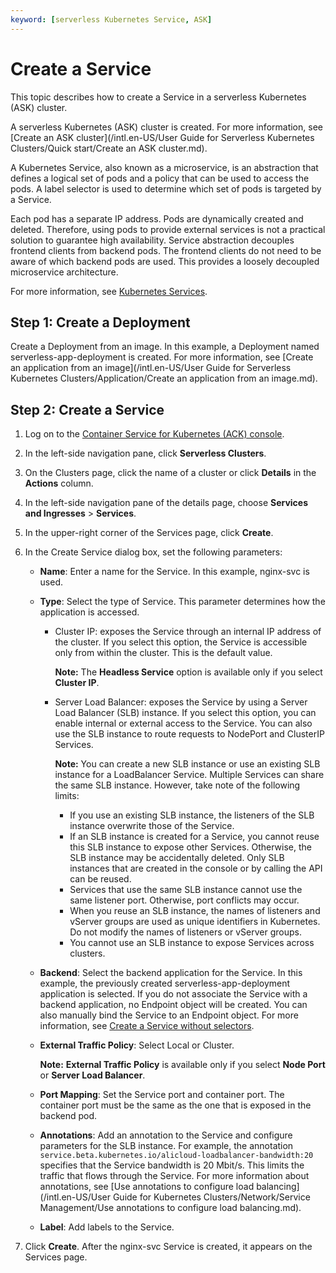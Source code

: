 ```yaml
---
keyword: [serverless Kubernetes Service, ASK]
---
```


# Create a Service

This topic describes how to create a Service in a serverless Kubernetes \(ASK\) cluster.

A serverless Kubernetes \(ASK\) cluster is created. For more information, see [Create an ASK cluster](/intl.en-US/User Guide for Serverless Kubernetes Clusters/Quick start/Create an ASK cluster.md).

A Kubernetes Service, also known as a microservice, is an abstraction that defines a logical set of pods and a policy that can be used to access the pods. A label selector is used to determine which set of pods is targeted by a Service.

Each pod has a separate IP address. Pods are dynamically created and deleted. Therefore, using pods to provide external services is not a practical solution to guarantee high availability. Service abstraction decouples frontend clients from backend pods. The frontend clients do not need to be aware of which backend pods are used. This provides a loosely decoupled microservice architecture.

For more information, see [Kubernetes Services](https://kubernetes.io/docs/concepts/services-networking/service).

## Step 1: Create a Deployment

Create a Deployment from an image. In this example, a Deployment named serverless-app-deployment is created. For more information, see [Create an application from an image](/intl.en-US/User Guide for Serverless Kubernetes Clusters/Application/Create an application from an image.md).

## Step 2: Create a Service

1.  Log on to the [Container Service for Kubernetes \(ACK\) console](https://cs.console.aliyun.com).

2.  In the left-side navigation pane, click **Serverless Clusters**.

3.  On the Clusters page, click the name of a cluster or click **Details** in the **Actions** column.

4.  In the left-side navigation pane of the details page, choose **Services and Ingresses** \> **Services**.

5.  In the upper-right corner of the Services page, click **Create**.

6.  In the Create Service dialog box, set the following parameters:

    -   **Name**: Enter a name for the Service. In this example, nginx-svc is used.
    -   **Type**: Select the type of Service. This parameter determines how the application is accessed.
        -   Cluster IP: exposes the Service through an internal IP address of the cluster. If you select this option, the Service is accessible only from within the cluster. This is the default value.

            **Note:** The **Headless Service** option is available only if you select **Cluster IP**.

        -   Server Load Balancer: exposes the Service by using a Server Load Balancer \(SLB\) instance. If you select this option, you can enable internal or external access to the Service. You can also use the SLB instance to route requests to NodePort and ClusterIP Services.

            **Note:** You can create a new SLB instance or use an existing SLB instance for a LoadBalancer Service. Multiple Services can share the same SLB instance. However, take note of the following limits:

            -   If you use an existing SLB instance, the listeners of the SLB instance overwrite those of the Service.
            -   If an SLB instance is created for a Service, you cannot reuse this SLB instance to expose other Services. Otherwise, the SLB instance may be accidentally deleted. Only SLB instances that are created in the console or by calling the API can be reused.
            -   Services that use the same SLB instance cannot use the same listener port. Otherwise, port conflicts may occur.
            -   When you reuse an SLB instance, the names of listeners and vServer groups are used as unique identifiers in Kubernetes. Do not modify the names of listeners or vServer groups.
            -   You cannot use an SLB instance to expose Services across clusters.
    -   **Backend**: Select the backend application for the Service. In this example, the previously created serverless-app-deployment application is selected. If you do not associate the Service with a backend application, no Endpoint object will be created. You can also manually bind the Service to an Endpoint object. For more information, see [Create a Service without selectors](https://kubernetes.io/docs/concepts/services-networking/service/#services-without-selectors).
    -   **External Traffic Policy**: Select Local or Cluster.

        **Note:** **External Traffic Policy** is available only if you select **Node Port** or **Server Load Balancer**.

    -   **Port Mapping**: Set the Service port and container port. The container port must be the same as the one that is exposed in the backend pod.
    -   **Annotations**: Add an annotation to the Service and configure parameters for the SLB instance. For example, the annotation `service.beta.kubernetes.io/alicloud-loadbalancer-bandwidth:20` specifies that the Service bandwidth is 20 Mbit/s. This limits the traffic that flows through the Service. For more information about annotations, see [Use annotations to configure load balancing](/intl.en-US/User Guide for Kubernetes Clusters/Network/Service Management/Use annotations to configure load balancing.md).
    -   **Label**: Add labels to the Service.
7.  Click **Create**. After the nginx-svc Service is created, it appears on the Services page.



